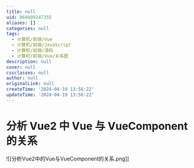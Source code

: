 ```yaml
---
title: null
uid: 868409247355
aliases: []
categories: null
tags:
  - 计算机/前端/Vue
  - 计算机/前端/JavaScript
  - 计算机/前端/源码
  - 计算机/前端/Vue/关系图
description: null
cover: null
cssclasses: null
author: null
originalLink: null
createTime: '2024-04-19 13:56:22'
updateTime: '2024-04-19 13:56:22'
---
```


# 分析 Vue2 中 Vue 与 VueComponent 的关系

![[分析Vue2中的Vue与VueComponent的关系.png]]
